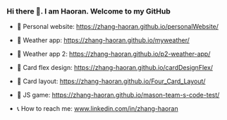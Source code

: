 ### Hi there 👋. I am Haoran. Welcome to my GitHub
- 📌 Personal website: https://zhang-haoran.github.io/personalWebsite/
- 📌 Weather app: https://zhang-haoran.github.io/myweather/
- 📌 Weather app 2: https://zhang-haoran.github.io/p2-weather-app/
- 📌 Card flex design: https://zhang-haoran.github.io/cardDesignFlex/
- 📌 Card layout: https://zhang-haoran.github.io/Four_Card_Layout/
- 📌 JS game: https://zhang-haoran.github.io/mason-team-s-code-test/

- 📞 How to reach me: www.linkedin.com/in/zhang-haoran
